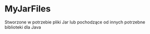 MyJarFiles
==========

Stworzone w potrzebie pliki Jar lub pochodzące od innych potrzebne biblioteki dla Java
